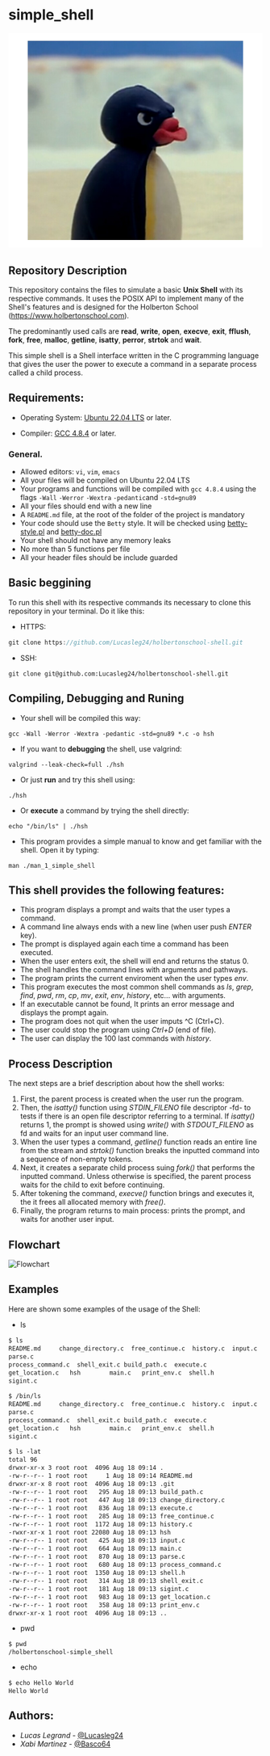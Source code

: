 # simple_shell

![Angry linux](/pingu.png)

## Repository Description

This repository contains the files to simulate a basic **Unix Shell** with its respective commands. It uses the POSIX API to implement many of the Shell's features and is designed for the Holberton School (https://www.holbertonschool.com).

The predominantly used calls are **read**, **write**, **open**, **execve**, **exit**, **fflush**, **fork**, **free**, **malloc**, **getline**, **isatty**, **perror**, **strtok** and **wait**.

This simple shell is a Shell interface written in the C programming language that gives the user the power to execute a command in a separate process called a child process.

## Requirements:

* Operating System: [Ubuntu 22.04 LTS](http://releases.ubuntu.com/22.04/) or later.

* Compiler: [GCC 4.8.4](https://ftp.gnu.org/gnu/gcc/gcc-4.8.4/) or later.

### General.

- Allowed editors: `vi`, `vim`, `emacs`
- All your files will be compiled on Ubuntu 22.04 LTS
- Your programs and functions will be compiled with `gcc 4.8.4` using the flags `-Wall` `-Werror` `-Wextra` `-pedantic`and `-std=gnu89`
- All your files should end with a new line
- A `README.md` file, at the root of the folder of the project is mandatory
- Your code should use the `Betty` style. It will be checked using [betty-style.pl](https://github.com/holbertonschool/Betty/blob/master/betty-style.pl "betty-style.pl") and [betty-doc.pl](https://github.com/holbertonschool/Betty/blob/master/betty-doc.pl "betty-doc.pl")
- Your shell should not have any memory leaks
- No more than 5 functions per file
- All your header files should be include guarded

## Basic beggining

To run this shell with its respective commands its necessary to clone this repository in your terminal. Do it like this:
- HTTPS:

```c
git clone https://github.com/Lucasleg24/holbertonschool-shell.git
```

- SSH:

```
git clone git@github.com:Lucasleg24/holbertonschool-shell.git
```

## Compiling, Debugging and Runing

- Your shell will be compiled this way: 
 ```
gcc -Wall -Werror -Wextra -pedantic -std=gnu89 *.c -o hsh
```

- If you want to **debugging** the shell, use valgrind:
```
valgrind --leak-check=full ./hsh
```
- Or just **run** and try this shell using:
```
./hsh
```
- Or **execute** a command by trying the shell directly:
```
echo "/bin/ls" | ./hsh
```
- This program provides a simple manual to know and get familiar with the shell. Open it by typing: 
```
man ./man_1_simple_shell
```

## This shell provides the following features:

* This program displays a prompt and waits that the user types a command. 
* A command line always ends with a new line (when user push *ENTER* key).
* The prompt is displayed again each time a command has been executed.
* When the user enters exit, the shell will end and returns the status 0.
* The shell handles the command lines with arguments and pathways.
* The program prints the current enviroment when the user types *env*.
* This program executes the most common shell commands as *ls*, *grep*, *find*, *pwd*, *rm*, *cp*, *mv*, *exit*, *env*, *history*, etc... with arguments.
* If an executable cannot be found, It prints an error message and displays the prompt again.
* The program does not quit when the user imputs ^C (Ctrl+C).
* The user could stop the program using *Ctrl+D* (end of file).
* The user can display the 100 last commands with *history*.


## Process Description

The next steps are a brief description about how the shell works:

1. First, the parent process is created when the user run the program.
2. Then, the *isatty()* function using *STDIN_FILENO* file descriptor -fd- to tests if there is an open file descriptor referring to a terminal. If *isatty()* returns 1, the prompt is showed using *write()* with *STDOUT_FILENO* as fd and waits for an input user command line.
3. When the user types a command, *getline()* function reads an entire line from the stream and *strtok()* function breaks the inputted command into a sequence of non-empty tokens.
4. Next, it creates a separate child process suing *fork()* that performs the inputted command. Unless otherwise is specified, the parent process waits for the child to exit before continuing.
5. After tokening the command, *execve()* function brings and executes it, the it frees all allocated memory with *free()*.
6. Finally, the program returns to main process: prints the prompt, and waits for another user input.

## Flowchart

![Flowchart](https://www.pixenli.com/image/Q7NdejjO)

## Examples

Here are shown some examples of the usage of the Shell:

- ls

```shell
$ ls
README.md     change_directory.c  free_continue.c  history.c  input.c  parse.c
process_command.c  shell_exit.c build_path.c  execute.c           
get_location.c   hsh        main.c   print_env.c  shell.h            sigint.c
```

```shell
$ /bin/ls
README.md     change_directory.c  free_continue.c  history.c  input.c  parse.c
process_command.c  shell_exit.c build_path.c  execute.c
get_location.c   hsh        main.c   print_env.c  shell.h            sigint.c
```

```shell
$ ls -lat
total 96
drwxr-xr-x 3 root root  4096 Aug 18 09:14 .
-rw-r--r-- 1 root root     1 Aug 18 09:14 README.md
drwxr-xr-x 8 root root  4096 Aug 18 09:13 .git
-rw-r--r-- 1 root root   295 Aug 18 09:13 build_path.c
-rw-r--r-- 1 root root   447 Aug 18 09:13 change_directory.c
-rw-r--r-- 1 root root   836 Aug 18 09:13 execute.c
-rw-r--r-- 1 root root   285 Aug 18 09:13 free_continue.c
-rw-r--r-- 1 root root  1172 Aug 18 09:13 history.c
-rwxr-xr-x 1 root root 22080 Aug 18 09:13 hsh
-rw-r--r-- 1 root root   425 Aug 18 09:13 input.c
-rw-r--r-- 1 root root   664 Aug 18 09:13 main.c
-rw-r--r-- 1 root root   870 Aug 18 09:13 parse.c
-rw-r--r-- 1 root root   680 Aug 18 09:13 process_command.c
-rw-r--r-- 1 root root  1350 Aug 18 09:13 shell.h
-rw-r--r-- 1 root root   314 Aug 18 09:13 shell_exit.c
-rw-r--r-- 1 root root   181 Aug 18 09:13 sigint.c
-rw-r--r-- 1 root root   983 Aug 18 09:13 get_location.c
-rw-r--r-- 1 root root   358 Aug 18 09:13 print_env.c
drwxr-xr-x 1 root root  4096 Aug 18 09:13 ..
```
- pwd

```shell
$ pwd
/holbertonschool-simple_shell
```
- echo

```shell
$ echo Hello World
Hello World
```


## Authors:

- *Lucas Legrand* - [@Lucasleg24](https://github.com/Lucasleg24) 
- *Xabi Martinez*  - [@Basco64](https://github.com/Basco64)
